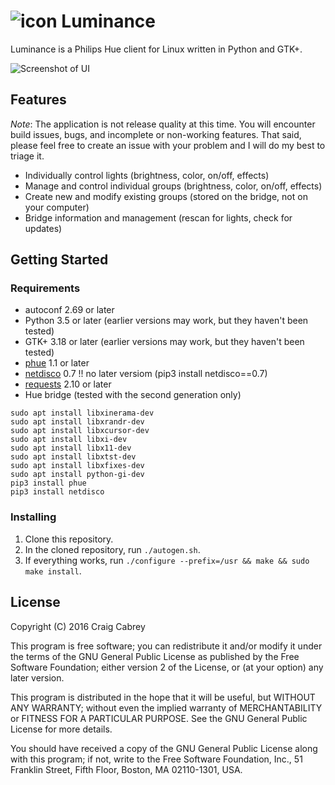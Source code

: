# ![icon](https://raw.githubusercontent.com/craigcabrey/luminance/master/data/icons/hicolor/48x48/apps/luminance.png) Luminance

Luminance is a Philips Hue client for Linux written in Python and GTK+.

![Screenshot of UI](https://raw.githubusercontent.com/craigcabrey/luminance/master/screenshot.png)

## Features

*Note*: The application is not release quality at this time. You will encounter
build issues, bugs, and incomplete or non-working features. That said, please
feel free to create an issue with your problem and I will do my best to triage
it.

* Individually control lights (brightness, color, on/off, effects)
* Manage and control individual groups (brightness, color, on/off, effects)
* Create new and modify existing groups (stored on the bridge, not on your computer)
* Bridge information and management (rescan for lights, check for updates)

## Getting Started

### Requirements

* autoconf 2.69 or later
* Python 3.5 or later (earlier versions may work, but they haven't been tested)
* GTK+ 3.18 or later (earlier versions may work, but they haven't been tested)
* [phue](https://github.com/studioimaginaire/phue) 1.1 or later
* [netdisco](https://github.com/home-assistant/netdisco) 0.7 !! no later versiom (pip3 install netdisco==0.7)
* [requests](https://github.com/kennethreitz/requests) 2.10 or later
* Hue bridge (tested with the second generation only)

```
sudo apt install libxinerama-dev
sudo apt install libxrandr-dev
sudo apt install libxcursor-dev
sudo apt install libxi-dev
sudo apt install libx11-dev 
sudo apt install libxtst-dev
sudo apt install libxfixes-dev
sudo apt install python-gi-dev
pip3 install phue
pip3 install netdisco
```

### Installing

1. Clone this repository.
1. In the cloned repository, run `./autogen.sh`.
1. If everything works, run `./configure --prefix=/usr && make && sudo make install`.

## License

Copyright (C) 2016 Craig Cabrey

This program is free software; you can redistribute it and/or
modify it under the terms of the GNU General Public License
as published by the Free Software Foundation; either version 2
of the License, or (at your option) any later version.

This program is distributed in the hope that it will be useful,
but WITHOUT ANY WARRANTY; without even the implied warranty of
MERCHANTABILITY or FITNESS FOR A PARTICULAR PURPOSE.  See the
GNU General Public License for more details.

You should have received a copy of the GNU General Public License
along with this program; if not, write to the Free Software
Foundation, Inc., 51 Franklin Street, Fifth Floor, Boston, MA  02110-1301, USA.
